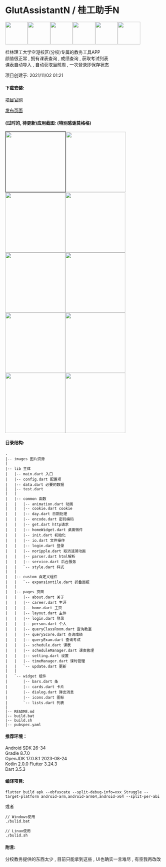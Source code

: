 # GlutAssistantN / 桂工助手N

<img src="https://github.com/nano71/GlutAssistantN/blob/master/images/ic_launcher-playstore.png" width="72" /><img src="https://github.com/nano71/Images/blob/master/gan/ic_launcher-playstore.png" width="72" /><img src="https://github.com/nano71/Images/blob/master/gan/logo2-01-01-01-01-01-01-01-01.png" width="72" /><img src="https://github.com/nano71/Images/blob/master/gan/G1.png" width="72" /><img src="https://github.com/nano71/Images/blob/master/gan/G2.png" width="72" /><img src="https://github.com/nano71/Images/blob/master/gan/G3.png" width="72" />

桂林理工大学空港校区(分校)专属的教务工具APP  
颜值很正常 , 拥有课表查询 , 成绩查询 , 获取考试列表  
课表自动导入 , 自动获取当前周 , 一次登录即保存状态

项目创建于: 2021/11/02 01:21

#### 下载安装:

[项目官网](https://nano71.com/gan)

[发布页面](https://github.com/nano71/GlutAssistantN/releases)

#### (过时的, 待更新)应用截图: (特别感谢莫格格)

<img src="https://github.com/nano71/Images/blob/master/gan/1FDB13A58E9C603B96581C589DAA2C4C.jpg" style="border:1px solid" width="192" /><img src="https://github.com/nano71/Images/blob/master/gan/Screenshot_2022-02-10-15-35-19-01_581d685b5f7bb8d.jpg" width="192" /><img src="https://github.com/nano71/Images/blob/master/gan/248B069E4374DF049F28D97D510ADD6C.jpg" width="192" /><img src="https://github.com/nano71/Images/blob/master/gan/77DAB8345CA162F77C647CCE07A80E48.jpg" width="192" /><img src="https://github.com/nano71/Images/blob/master/gan/CE19BA7D42040C371385476E9D030581.jpg" width="192" /><img src="https://github.com/nano71/Images/blob/master/gan/E3A2AF93264ACD695475568DBBC6F86A.jpg" width="192" /><img src="https://github.com/nano71/Images/blob/master/gan/7E00784C2347C0982113E2BEAFF2ABF6.jpg" width="192" /><img src="https://github.com/nano71/Images/blob/master/gan/FF853B6193109699A0ABC6DD893F10BB.jpg" width="192" /><img src="https://github.com/nano71/Images/blob/master/gan/Screenshot_2022-02-10-15-44-27-02_581d685b5f7bb8d.jpg" width="192" /><img src="https://github.com/nano71/Images/blob/master/gan/51E157CEB422FD5398716ECFA3C4D71A.jpg" width="192" />

#### 目录结构:

```text
.
|-- images 图片资源
|   
|-- lib 主体
|   |-- main.dart 入口
|   |-- config.dart 配置项
|   |-- data.dart 必要的数据
|   |-- test.dart
|   |
|   |-- common 函数
|   |   |-- animation.dart 动画
|   |   |-- cookie.dart cookie
|   |   |-- day.dart 日期处理
|   |   |-- encode.dart 密码编码
|   |   |-- get.dart http请求
|   |   |-- homeWidget.dart 桌面微件
|   |   |-- init.dart 初始化
|   |   |-- io.dart 文件操作
|   |   |-- login.dart 登录
|   |   |-- noripple.dart 取消涟漪动画
|   |   |-- parser.dart html解析
|   |   |-- service.dart 后台服务
|   |   `-- style.dart 样式
|   |
|   |-- custom 自定义组件
|   |   `-- expansiontile.dart 折叠面板
|   |
|   |-- pages 页面
|   |   |-- about.dart 关于
|   |   |-- career.dart 生涯
|   |   |-- home.dart 主页
|   |   |-- layout.dart 主体
|   |   |-- login.dart 登录
|   |   |-- person.dart 个人
|   |   |-- queryClassRoom.dart 查询教室
|   |   |-- queryScore.dart 查询成绩
|   |   |-- queryExam.dart 查询考试
|   |   |-- schedule.dart 课表
|   |   |-- scheduleManager.dart 课表管理
|   |   |-- setting.dart 设置
|   |   |-- timeManager.dart 课时管理
|   |   `-- update.dart 更新
|   |
|   `-- widget 组件
|       |-- bars.dart 条
|       |-- cards.dart 卡片
|       |-- dialog.dart 弹出消息
|       |-- icons.dart 图标
|       `-- lists.dart 列表
|   
|-- README.md
|-- build.bat
|-- build.sh
|-- pubspec.yaml
```

#### 推荐环境：
Android SDK 26-34  
Gradle 8.7.0  
OpenJDK 17.0.8.1 2023-08-24  
Kotlin 2.0.0
Flutter 3.24.3  
Dart 3.5.3  

#### 编译项目:

```
flutter build apk --obfuscate --split-debug-info=xxx_Struggle --target-platform android-arm,android-arm64,android-x64 --split-per-abi
```

或者

```
// Windows使用
./bulid.bat  

// Linux使用
./bulid.sh 
```

#### 附言:

分校教务提供的东西太少 , 目前只能拿到这些 , UI也确实一言难尽 , 有空我再改改  
